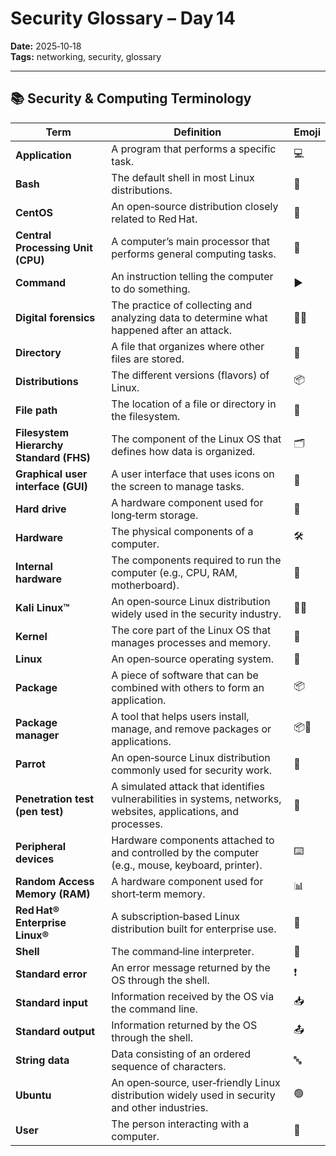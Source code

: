 # Security Glossary – Day 14

**Date:** 2025‑10‑18  
**Tags:** networking, security, glossary  

---  

## 📚 Security & Computing Terminology  

| Term | Definition | Emoji |
|------|------------|-------|
| **Application** | A program that performs a specific task. | 💻 |
| **Bash** | The default shell in most Linux distributions. | 🐚 |
| **CentOS** | An open‑source distribution closely related to Red Hat. | 🐧 |
| **Central Processing Unit (CPU)** | A computer’s main processor that performs general computing tasks. | 🧠 |
| **Command** | An instruction telling the computer to do something. | ▶️ |
| **Digital forensics** | The practice of collecting and analyzing data to determine what happened after an attack. | 🕵️‍♂️ |
| **Directory** | A file that organizes where other files are stored. | 📂 |
| **Distributions** | The different versions (flavors) of Linux. | 📦 |
| **File path** | The location of a file or directory in the filesystem. | 📁 |
| **Filesystem Hierarchy Standard (FHS)** | The component of the Linux OS that defines how data is organized. | 🗂️ |
| **Graphical user interface (GUI)** | A user interface that uses icons on the screen to manage tasks. | 🎨 |
| **Hard drive** | A hardware component used for long‑term storage. | 💾 |
| **Hardware** | The physical components of a computer. | 🛠️ |
| **Internal hardware** | The components required to run the computer (e.g., CPU, RAM, motherboard). | 🧩 |
| **Kali Linux™** | An open‑source Linux distribution widely used in the security industry. | 🐱‍👤 |
| **Kernel** | The core part of the Linux OS that manages processes and memory. | 🧬 |
| **Linux** | An open‑source operating system. | 🐧 |
| **Package** | A piece of software that can be combined with others to form an application. | 📦 |
| **Package manager** | A tool that helps users install, manage, and remove packages or applications. | 📦🔧 |
| **Parrot** | An open‑source Linux distribution commonly used for security work. | 🦜 |
| **Penetration test (pen test)** | A simulated attack that identifies vulnerabilities in systems, networks, websites, applications, and processes. | 🎯 |
| **Peripheral devices** | Hardware components attached to and controlled by the computer (e.g., mouse, keyboard, printer). | ⌨️ |
| **Random Access Memory (RAM)** | A hardware component used for short‑term memory. | 📊 |
| **Red Hat® Enterprise Linux®** | A subscription‑based Linux distribution built for enterprise use. | 🐴 |
| **Shell** | The command‑line interpreter. | 🐚 |
| **Standard error** | An error message returned by the OS through the shell. | ❗ |
| **Standard input** | Information received by the OS via the command line. | 📥 |
| **Standard output** | Information returned by the OS through the shell. | 📤 |
| **String data** | Data consisting of an ordered sequence of characters. | 🔤 |
| **Ubuntu** | An open‑source, user‑friendly Linux distribution widely used in security and other industries. | 🟢 |
| **User** | The person interacting with a computer. | 👤 |
